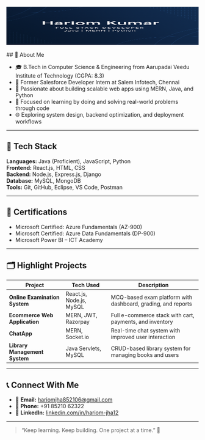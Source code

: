 <p align="center">
  <img src="https://github.com/hariom85/hariom85/blob/main/github-banner.png.png?raw=true" alt="Hariom Kumar Banner" width="100%" height="100px">
</p>
## 📘 About Me

- 🎓 B.Tech in Computer Science & Engineering from Aarupadai Veedu Institute of Technology (CGPA: 8.3)
- 💼 Former Salesforce Developer Intern at Salem Infotech, Chennai
- 🔧 Passionate about building scalable web apps using MERN, Java, and Python
- 🧠 Focused on learning by doing and solving real-world problems through code
- 🌐 Exploring system design, backend optimization, and deployment workflows

---

## 🧰 Tech Stack

**Languages:** Java (Proficient), JavaScript, Python  
**Frontend:** React.js, HTML, CSS  
**Backend:** Node.js, Express.js, Django  
**Database:** MySQL, MongoDB  
**Tools:** Git, GitHub, Eclipse, VS Code, Postman

---

## 📜 Certifications

- Microsoft Certified: Azure Fundamentals (AZ-900)
- Microsoft Certified: Azure Data Fundamentals (DP-900)
- Microsoft Power BI – ICT Academy

---

## 🗂 Highlight Projects

| Project                           | Tech Used                         | Description                                                         |
|-----------------------------------|-----------------------------------|---------------------------------------------------------------------|
| **Online Examination System**     | React.js, Node.js, MySQL          | MCQ-based exam platform with dashboard, grading, and reports        |
| **Ecommerce Web Application**     | MERN, JWT, Razorpay               | Full e-commerce stack with cart, payments, and inventory            |
| **ChatApp**                       | MERN, Socket.io                   | Real-time chat system with improved user interaction                |
| **Library Management System**     | Java Servlets, MySQL              | CRUD-based library system for managing books and users              |

---

## 📞 Connect With Me

- 📧 **Email:** hariomjha852106@gmail.com  
- 📱 **Phone:** +91 85210 62322  
- 💼 **LinkedIn:** [linkedin.com/in/hariom-jha12](https://www.linkedin.com/in/hariom-jha12/)

---

> “Keep learning. Keep building. One project at a time.” 🚀
